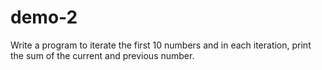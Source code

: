 # demo-2
Write a program to iterate the first 10 numbers and in each iteration, print the sum of the current and previous number.

